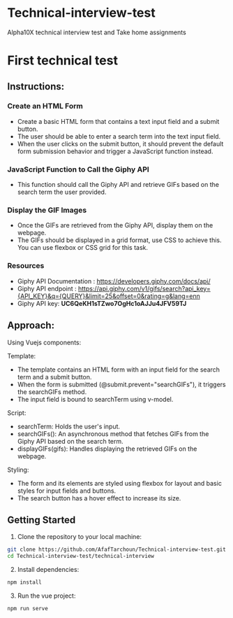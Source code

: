 # Technical-interview-test
Alpha10X technical interview test and Take home assignments

# First technical test

## Instructions:

### Create an HTML Form

- Create a basic HTML form that contains a text input field and a submit button.
- The user should be able to enter a search term into the text input field.
- When the user clicks on the submit button, it should prevent the default form submission behavior and trigger a JavaScript function instead.

### JavaScript Function to Call the Giphy API

- This function should call the Giphy API and retrieve GIFs based on the search term the user provided.

### Display the GIF Images

- Once the GIFs are retrieved from the Giphy API, display them on the webpage.
- The GIFs should be displayed in a grid format, use CSS to achieve this. You can use flexbox or CSS grid for this task.

### Resources

- Giphy API Documentation : https://developers.giphy.com/docs/api/
- Giphy API endpoint :
https://api.giphy.com/v1/gifs/search?api_key={API_KEY}&q={QUERY}&limit=25&offset=0&rating=g&lang=enn
- Giphy API key: **UC6QeKH1sTZwo7OgHc1oAJJu4JFV59TJ**

## Approach:

Using Vuejs components:

Template:

- The template contains an HTML form with an input field for the search term and a submit button.
- When the form is submitted (@submit.prevent="searchGIFs"), it triggers the searchGIFs method.
- The input field is bound to searchTerm using v-model.

Script:

- searchTerm: Holds the user's input.
- searchGIFs(): An asynchronous method that fetches GIFs from the Giphy API based on the search term.
- displayGIFs(gifs): Handles displaying the retrieved GIFs on the webpage.

Styling:

- The form and its elements are styled using flexbox for layout and basic styles for input fields and buttons.
- The search button has a hover effect to increase its size.

## Getting Started

1. Clone the repository to your local machine:
```bash
git clone https://github.com/AfafTarchoun/Technical-interview-test.git
cd Technical-interview-test/technical-interview
```
2. Install dependencies:
```bash
npm install
```
3. Run the vue project:
```bash
npm run serve
```
